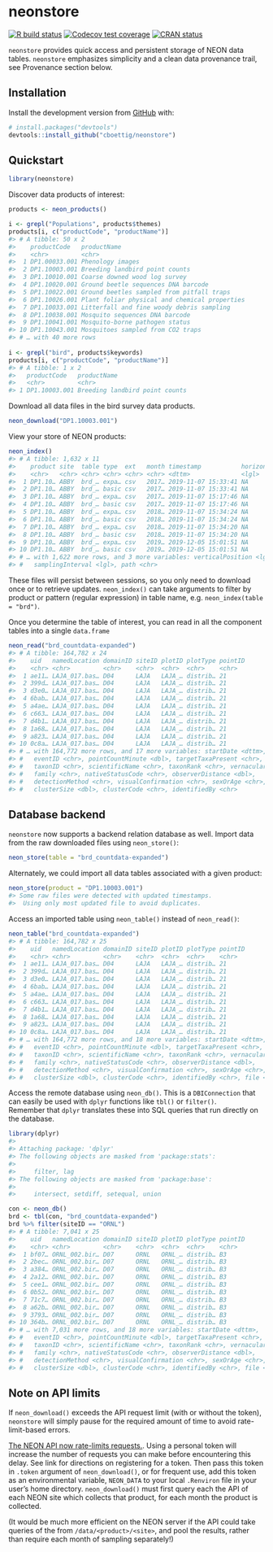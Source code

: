 
<!-- README.md is generated from README.Rmd. Please edit that file -->

# neonstore

<!-- badges: start -->

[![R build
status](https://github.com/cboettig/neonstore/workflows/R-CMD-check/badge.svg)](https://github.com/cboettig/neonstore/actions)
[![Codecov test
coverage](https://codecov.io/gh/cboettig/neonstore/branch/master/graph/badge.svg)](https://codecov.io/gh/cboettig/neonstore?branch=master)
[![CRAN
status](https://www.r-pkg.org/badges/version/neonstore)](https://CRAN.R-project.org/package=neonstore)
<!-- badges: end -->

`neonstore` provides quick access and persistent storage of NEON data
tables. `neonstore` emphasizes simplicity and a clean data provenance
trail, see Provenance section below.

## Installation

Install the development version from [GitHub](https://github.com/) with:

``` r
# install.packages("devtools")
devtools::install_github("cboettig/neonstore")
```

## Quickstart

``` r
library(neonstore)
```

Discover data products of interest:

``` r
products <- neon_products()

i <- grepl("Populations", products$themes)
products[i, c("productCode", "productName")]
#> # A tibble: 50 x 2
#>    productCode   productName                                  
#>    <chr>         <chr>                                        
#>  1 DP1.00033.001 Phenology images                             
#>  2 DP1.10003.001 Breeding landbird point counts               
#>  3 DP1.10010.001 Coarse downed wood log survey                
#>  4 DP1.10020.001 Ground beetle sequences DNA barcode          
#>  5 DP1.10022.001 Ground beetles sampled from pitfall traps    
#>  6 DP1.10026.001 Plant foliar physical and chemical properties
#>  7 DP1.10033.001 Litterfall and fine woody debris sampling    
#>  8 DP1.10038.001 Mosquito sequences DNA barcode               
#>  9 DP1.10041.001 Mosquito-borne pathogen status               
#> 10 DP1.10043.001 Mosquitoes sampled from CO2 traps            
#> # … with 40 more rows
 
i <- grepl("bird", products$keywords)
products[i, c("productCode", "productName")]
#> # A tibble: 1 x 2
#>   productCode   productName                   
#>   <chr>         <chr>                         
#> 1 DP1.10003.001 Breeding landbird point counts
```

Download all data files in the bird survey data products.

``` r
neon_download("DP1.10003.001")
```

View your store of NEON products:

``` r
neon_index()
#> # A tibble: 1,632 x 11
#>    product site  table type  ext   month timestamp           horizontalPosit…
#>    <chr>   <chr> <chr> <chr> <chr> <chr> <dttm>              <lgl>           
#>  1 DP1.10… ABBY  brd_… expa… csv   2017… 2019-11-07 15:33:41 NA              
#>  2 DP1.10… ABBY  brd_… basic csv   2017… 2019-11-07 15:33:41 NA              
#>  3 DP1.10… ABBY  brd_… expa… csv   2017… 2019-11-07 15:17:46 NA              
#>  4 DP1.10… ABBY  brd_… basic csv   2017… 2019-11-07 15:17:46 NA              
#>  5 DP1.10… ABBY  brd_… expa… csv   2018… 2019-11-07 15:34:24 NA              
#>  6 DP1.10… ABBY  brd_… basic csv   2018… 2019-11-07 15:34:24 NA              
#>  7 DP1.10… ABBY  brd_… expa… csv   2018… 2019-11-07 15:34:20 NA              
#>  8 DP1.10… ABBY  brd_… basic csv   2018… 2019-11-07 15:34:20 NA              
#>  9 DP1.10… ABBY  brd_… expa… csv   2019… 2019-12-05 15:01:51 NA              
#> 10 DP1.10… ABBY  brd_… basic csv   2019… 2019-12-05 15:01:51 NA              
#> # … with 1,622 more rows, and 3 more variables: verticalPosition <lgl>,
#> #   samplingInterval <lgl>, path <chr>
```

These files will persist between sessions, so you only need to download
once or to retrieve updates. `neon_index()` can take arguments to filter
by product or pattern (regular expression) in table name,
e.g. `neon_index(table = "brd")`.

Once you determine the table of interest, you can read in all the
component tables into a single `data.frame`

``` r
neon_read("brd_countdata-expanded")
#> # A tibble: 164,782 x 24
#>    uid   namedLocation domainID siteID plotID plotType pointID
#>    <chr> <chr>         <chr>    <chr>  <chr>  <chr>    <chr>  
#>  1 ae11… LAJA_017.bas… D04      LAJA   LAJA_… distrib… 21     
#>  2 399d… LAJA_017.bas… D04      LAJA   LAJA_… distrib… 21     
#>  3 d3e0… LAJA_017.bas… D04      LAJA   LAJA_… distrib… 21     
#>  4 6bab… LAJA_017.bas… D04      LAJA   LAJA_… distrib… 21     
#>  5 a4ae… LAJA_017.bas… D04      LAJA   LAJA_… distrib… 21     
#>  6 c663… LAJA_017.bas… D04      LAJA   LAJA_… distrib… 21     
#>  7 d4b1… LAJA_017.bas… D04      LAJA   LAJA_… distrib… 21     
#>  8 1a68… LAJA_017.bas… D04      LAJA   LAJA_… distrib… 21     
#>  9 a823… LAJA_017.bas… D04      LAJA   LAJA_… distrib… 21     
#> 10 0c8a… LAJA_017.bas… D04      LAJA   LAJA_… distrib… 21     
#> # … with 164,772 more rows, and 17 more variables: startDate <dttm>,
#> #   eventID <chr>, pointCountMinute <dbl>, targetTaxaPresent <chr>,
#> #   taxonID <chr>, scientificName <chr>, taxonRank <chr>, vernacularName <chr>,
#> #   family <chr>, nativeStatusCode <chr>, observerDistance <dbl>,
#> #   detectionMethod <chr>, visualConfirmation <chr>, sexOrAge <chr>,
#> #   clusterSize <dbl>, clusterCode <chr>, identifiedBy <chr>
```

## Database backend

`neonstore` now supports a backend relation database as well. Import
data from the raw downloaded files using `neon_store()`:

``` r
neon_store(table = "brd_countdata-expanded")
```

Alternately, we could import all data tables associated with a given
product:

``` r
neon_store(product = "DP1.10003.001")
#> Some raw files were detected with updated timestamps.
#>  Using only most updated file to avoid duplicates.
```

Access an imported table using `neon_table()` instead of `neon_read()`:

``` r
neon_table("brd_countdata-expanded")
#> # A tibble: 164,782 x 25
#>    uid   namedLocation domainID siteID plotID plotType pointID
#>    <chr> <chr>         <chr>    <chr>  <chr>  <chr>    <chr>  
#>  1 ae11… LAJA_017.bas… D04      LAJA   LAJA_… distrib… 21     
#>  2 399d… LAJA_017.bas… D04      LAJA   LAJA_… distrib… 21     
#>  3 d3e0… LAJA_017.bas… D04      LAJA   LAJA_… distrib… 21     
#>  4 6bab… LAJA_017.bas… D04      LAJA   LAJA_… distrib… 21     
#>  5 a4ae… LAJA_017.bas… D04      LAJA   LAJA_… distrib… 21     
#>  6 c663… LAJA_017.bas… D04      LAJA   LAJA_… distrib… 21     
#>  7 d4b1… LAJA_017.bas… D04      LAJA   LAJA_… distrib… 21     
#>  8 1a68… LAJA_017.bas… D04      LAJA   LAJA_… distrib… 21     
#>  9 a823… LAJA_017.bas… D04      LAJA   LAJA_… distrib… 21     
#> 10 0c8a… LAJA_017.bas… D04      LAJA   LAJA_… distrib… 21     
#> # … with 164,772 more rows, and 18 more variables: startDate <dttm>,
#> #   eventID <chr>, pointCountMinute <dbl>, targetTaxaPresent <chr>,
#> #   taxonID <chr>, scientificName <chr>, taxonRank <chr>, vernacularName <chr>,
#> #   family <chr>, nativeStatusCode <chr>, observerDistance <dbl>,
#> #   detectionMethod <chr>, visualConfirmation <chr>, sexOrAge <chr>,
#> #   clusterSize <dbl>, clusterCode <chr>, identifiedBy <chr>, file <chr>
```

Access the remote database using `neon_db()`. This is a `DBIConnection`
that can easily be used with `dplyr` functions like `tbl()` or
`filter()`.  
Remember that `dplyr` translates these into SQL queries that run
directly on the database.

``` r
library(dplyr)
#> 
#> Attaching package: 'dplyr'
#> The following objects are masked from 'package:stats':
#> 
#>     filter, lag
#> The following objects are masked from 'package:base':
#> 
#>     intersect, setdiff, setequal, union

con <- neon_db()
brd <- tbl(con, "brd_countdata-expanded")
brd %>% filter(siteID == "ORNL")
#> # A tibble: 7,041 x 25
#>    uid   namedLocation domainID siteID plotID plotType pointID
#>    <chr> <chr>         <chr>    <chr>  <chr>  <chr>    <chr>  
#>  1 bf07… ORNL_002.bir… D07      ORNL   ORNL_… distrib… B3     
#>  2 2bec… ORNL_002.bir… D07      ORNL   ORNL_… distrib… B3     
#>  3 a384… ORNL_002.bir… D07      ORNL   ORNL_… distrib… B3     
#>  4 2a12… ORNL_002.bir… D07      ORNL   ORNL_… distrib… B3     
#>  5 cee1… ORNL_002.bir… D07      ORNL   ORNL_… distrib… B3     
#>  6 0b52… ORNL_002.bir… D07      ORNL   ORNL_… distrib… B3     
#>  7 71c7… ORNL_002.bir… D07      ORNL   ORNL_… distrib… B3     
#>  8 a62b… ORNL_002.bir… D07      ORNL   ORNL_… distrib… B3     
#>  9 3793… ORNL_002.bir… D07      ORNL   ORNL_… distrib… B3     
#> 10 364b… ORNL_002.bir… D07      ORNL   ORNL_… distrib… B3     
#> # … with 7,031 more rows, and 18 more variables: startDate <dttm>,
#> #   eventID <chr>, pointCountMinute <dbl>, targetTaxaPresent <chr>,
#> #   taxonID <chr>, scientificName <chr>, taxonRank <chr>, vernacularName <chr>,
#> #   family <chr>, nativeStatusCode <chr>, observerDistance <dbl>,
#> #   detectionMethod <chr>, visualConfirmation <chr>, sexOrAge <chr>,
#> #   clusterSize <dbl>, clusterCode <chr>, identifiedBy <chr>, file <chr>
```

## Note on API limits

If `neon_download()` exceeds the API request limit (with or without the
token), `neonstore` will simply pause for the required amount of time to
avoid rate-limit-based errors.

[The NEON API now rate-limits
requests.](https://data.neonscience.org/data-api/rate-limiting/#api-tokens).
Using a personal token will increase the number of requests you can make
before encountering this delay. See link for directions on registering
for a token. Then pass this token in `.token` argument of
`neon_download()`, or for frequent use, add this token as an
environmental variable, `NEON_DATA` to your local `.Renviron` file in
your user’s home directory. `neon_download()` must first query each the
API of each NEON site which collects that product, for each month the
product is collected.

(It would be much more efficient on the NEON server if the API could
take queries of the from `/data/<product>/<site>`, and pool the results,
rather than require each month of sampling separately\!)
